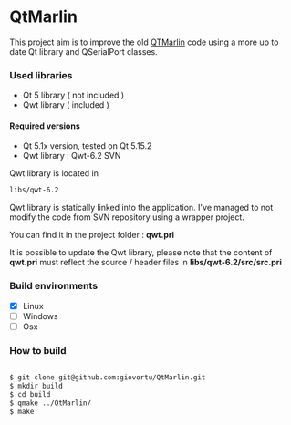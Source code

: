 # QtMarlin 

This project aim is to improve the old [QTMarlin](https://github.com/bkubicek/QTMarlin ) code using a more up to date Qt library and QSerialPort classes.

### 

### Used libraries

* Qt 5 library ( not included )
* Qwt library ( included ) 

#### Required versions

* Qt 5.1x version, tested on Qt 5.15.2
* Qwt library  : Qwt-6.2 SVN

Qwt library is located in 

```bash
libs/qwt-6.2
```
Qwt library is statically linked into the application. I've managed to not modify the code from SVN repository using a wrapper project.  

You can find it in the project folder : **qwt.pri**
  
It is possible to update the Qwt library, please note that the content of **qwt.pri** must reflect the source / header files in **libs/qwt-6.2/src/src.pri**


### Build environments

- [x] Linux
- [ ] Windows
- [ ] Osx

### How to build

```bash

$ git clone git@github.com:giovortu/QtMarlin.git
$ mkdir build
$ cd build
$ qmake ../QtMarlin/
$ make 


```


